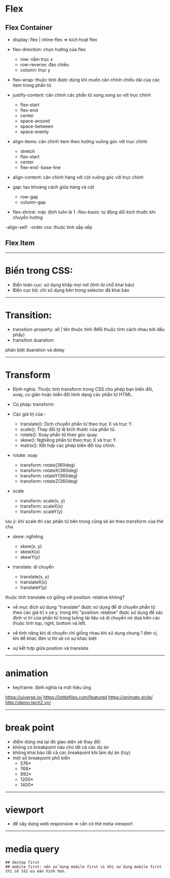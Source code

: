 # Flex

## Flex Container
- display: flex | inline-flex => kích hoạt flex
- flex-direction: chọn hướng của flex
    - row: nằm trục x
    - row-reverse: đảo chiều
    - column: trục y

- flex-wrap: thuộc tính được dùng khi muốn căn chỉnh chiều dài của các item trong phần tử
- justify-content: căn chỉnh các phẩn tử song song so với trục chính
    - flex-start
    - flex-end
    - center
    - space-around
    - space-between
    - space-evenly

- align-items: căn chỉnh item theo hướng vuông góc với trục chính
    - stretch
    - flex-start
    - center
    - flex-end
    -base-line

- align-content: căn chỉnh hàng với cột vuông góc với trục chính
- gap: tạo khoảng cách giữa hàng và cột
    - row-gap
    - column-gap

- flex-shrink: mặc định luôn là 1
-flex-basis: tự động dổi kích thước khi chuyển hướng

-align-self:
-order css: thuộc tính sắp xếp

## Flex Item


_____________________________________________________________________________

# Biến trong CSS:
- Biến toàn cục: sử dụng khắp mọi nơi (tính từ chỗ khai báo)
- Biến cục bộ: chỉ sử dụng bên trong selector đã khai báo 

_____________________________________________________________________________

# Transition:

- transition-property: all | tên thuộc tính (Mỗi thuộc tính cách nhau bởi dấu phẩy)
- transition duaration: 

phân biệt duaration và delay


_____________________________________________________________________________

# Transform
- Định nghĩa: Thuộc tính transform trong CSS cho phép bạn biến đổi, xoay, co giãn hoặc biến đổi hình dạng các phần tử HTML.
- Cú pháp: transform: <transform-function>
- Các giá trị của <transform-function>:
    - translate(): Dịch chuyển phần tử theo trục X và trục Y.
    - scale(): Thay đổi tỷ lệ kích thước của phần tử.
    - rotate(): Xoay phần tử theo góc quay.
    - skew(): Nghiêng phần tử theo trục X và trục Y.
    - matrix(): Kết hợp các phép biến đổi tùy chỉnh.

- rotate: xoay
    + transform: rotate(360deg)
    + transform: rotateX(360deg)
    + transform: rotateY(360deg)
    + transform: rotateZ(360deg)

- scale
    + transform: scale(x, y)
    + transform: scaleX(x)
    + transform: scaleY(y)

lưu ý: khi scale thì các phần tử bên trong cũng sẽ ăn theo transform của thẻ cha

- skew: nghiêng
    + skew(x, y)
    + skewX(x)
    + skewY(y)

- translate: di chuyển
    + translate(x, y)
    + translateX(x)
    + translateY(y)

thuộc tính translate có giống với position: relative không?
- về mục đích sử dụng
"translate" được sử dụng để di chuyển phần tử theo các giá trị x và y, 
trong khi "position: relative" được sử dụng để xác định vị trí của phần 
tử trong luồng tài liệu và di chuyển nó dựa trên các thuộc tính top, 
right, bottom và left.

- về tính năng
khi di chuyển chỉ giống nhau khi sử dụng chung 1 đơn vị, 
khi để khác đơn vị thì sẽ có sự khác biệt


- sự kết hợp giữa position và translate

_____________________________________________________________________________

# animation

- keyframe: định nghĩa ra một hiệu ứng

https://uiverse.io/
https://lottiefiles.com/featured
https://animate.style/
http://demo.tech2.vn/

_____________________________________________________________________________

# break point

- điểm dừng mà tại đó giao diện sẽ thay đổi
- không có breakpoint nào cho tất cả các dự án
- không khai báo tất cả các breakpoint khi làm dự án (tùy)
- một số breakpoint phổ biến
    - 576*
    - 768*
    - 992*
    - 1200*
    - 1400*

_____________________________________________________________________________

# viewport
- để xây dựng web responsive => cần có thẻ meta viewport


_____________________________________________________________________________

# media query

    ## destop first
    ## mobile first: nên sử dụng mobile first vì khi sử dụng mobile first thì sẽ tối ưu màn hình hơn.